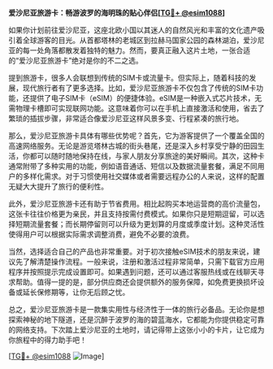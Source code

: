 **爱沙尼亚旅游卡：畅游波罗的海明珠的贴心伴侣[[TG💪+ @esim1088](https://t.me/s/esim1088)]**

如果你计划前往爱沙尼亚，这座北欧小国以其迷人的自然风光和丰富的文化遗产吸引着全球游客的目光。从首都塔林的老城区到拉赫马国家公园的森林湖泊，爱沙尼亚的每一处角落都散发着独特的魅力。然而，要真正融入这片土地，一张合适的“爱沙尼亚旅游卡”绝对是你的不二之选。

提到旅游卡，很多人会联想到传统的SIM卡或流量卡。但实际上，随着科技的发展，现代旅行者有了更多选择。比如，爱沙尼亚旅游卡不仅包含了传统的SIM卡功能，还提供了电子SIM卡（eSIM）的便捷体验。eSIM是一种嵌入式芯片技术，无需物理卡槽即可实现联网功能。这意味着你可以在手机上直接激活和使用，省去了繁琐的插拔步骤，非常适合像爱沙尼亚这样风景多变、行程紧凑的旅行地。

那么，爱沙尼亚旅游卡具体有哪些优势呢？首先，它为游客提供了一个覆盖全国的高速网络服务。无论是游览塔林古城的街头巷尾，还是深入乡村享受宁静的田园生活，你都可以随时随地保持在线，与家人朋友分享旅途的美好瞬间。其次，这种卡通常附带了多种实用的功能，例如语音通话、短信以及数据流量套餐，满足不同用户的多样化需求。对于习惯使用社交媒体或者需要远程办公的人来说，这样的配置无疑大大提升了旅行的便利性。

此外，爱沙尼亚旅游卡还有助于节省费用。相比起购买本地运营商的高价流量包，这张卡往往价格更为亲民，并且支持按需付费模式。如果你只是短期逗留，可以选择短期流量套餐；而长期停留则可以升级为更划算的月度或季度计划。这种灵活性使得用户可以根据实际需求调整消费，避免不必要的浪费。

当然，选择适合自己的产品也非常重要。对于初次接触eSIM技术的朋友来说，建议先了解清楚操作流程。一般来说，注册和激活过程非常简单，只需下载官方应用程序并按照提示完成设置即可。如果遇到问题，还可以通过客服热线或在线聊天寻求帮助。值得一提的是，部分供应商还会提供额外的服务保障，如免费更换损坏设备或延长保修期等，让你无后顾之忧。

总之，爱沙尼亚旅游卡是一款集实用性与经济性于一体的旅行必备品。无论你是想探索神秘的地下隧道，还是沉醉于波罗的海的碧蓝海水，它都能为你提供稳定可靠的网络支持。下次踏上爱沙尼亚的土地时，请记得带上这张小小的卡片，让它成为你旅程中的得力助手吧！

[[TG💪+ @esim1088](https://t.me/s/esim1088) ![Image](https://i.postimg.cc/4NQfJmqS/Snipaste-2025-05-13-00-14-12.png)]